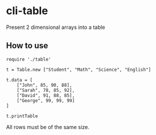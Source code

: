 # cli-table

Present 2 dimensional arrays into a table

## How to use

```
require './table'

t = Table.new ["Student", "Math", "Science", "English"]

t.data = [
    ["John", 85, 90, 88],
    ["Sarah", 78, 85, 92],
    ["David", 91, 88, 85],
    ["George", 99, 99, 99]
]

t.printTable
```

All rows must be of the same size. 